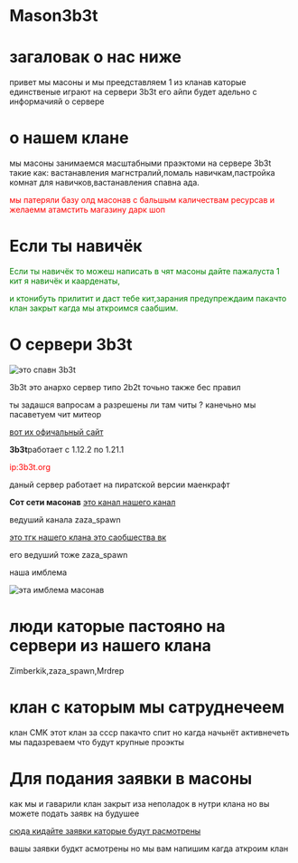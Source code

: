 # Mason3b3t <!DOCTYPE html>
<html>
 <head>
   <meta charset="utf-8">
   <title>главная страничька</title>
 </head>
<body>
	<h1>загаловак о нас ниже  </h1> 
  <p>привет мы масоны и мы преедставляем 1 из кланав 
  каторые единственые играют на сервери 3b3t его айпи будет адельно с информачияй о сервере </p>
  <h1>о нашем клане </h1>
  <p>мы масоны занимаемся масштабными праэктоми на сервере 3b3t такие как: 
  вастанавления магнстралий,помаль навичкам,пастройка комнат для навичков,вастанавления спавна ада.</p>
  <p style="color: red;">мы патеряли базу олд масонав с бальшым каличествам ресурсав и желаемм атамстить магазину дарк шоп </p>
  <h1>Если ты навичёк</h1>
  <p style="color: green;">Если ты навичёк то можеш написать в чят масоны дайте пажалуста 1 кит я навичёк и каарденаты,</p>
  <p style="color: green;">и ктонибуть прилитит и даст тебе кит,зарания предупреждаим пакачто клан закрыт кагда мы аткроимся саабшим.  </p>
  <h1>О сервери 3b3t</h1>
  <img src="https://avatars.dzeninfra.ru/get-zen_doc/1887445/pub_5e969f7b33954859080e4a1e_5e96a6a82df22c6338f5b241/scale_1200" alt="это спавн 3b3t"/>
  <p>3b3t это анархо сервер типо 2b2t точьно также бес правил </p>
  <p>ты задашся вапросам а разрешены ли там читы ? канечьно мы пасаветуем чит митеор</p>
  <a href="https://meteorclient.com/" class="button">вот их офичальный сайт</a>
  <p><b>3b3t</b>работает с 1.12.2 по 1.21.1</p>
  <p style="color: red;">ip:3b3t.org</p>
  <p>даный сервер работает на пиратской версии маенкрафт</p>
  <b>Сот сети масонав</b>
 <a href="https://youtube.com/@anarchic12?si=7kzs8pvQPaO6mWw7" class="button">это канал нашего канал </a>
<p>ведуший канала zaza_spawn</p>
 <a href="https://t.me/masonsnews3b3t" class="button">это тгк нашего клана  </a>
<a href="https://vk.com/club227869233" class="button">это саобшества вк   </a>
<p>его ведуший тоже zaza_spawn</p>
<p>наша имблема</p>
 <img src="https://avatars.mds.yandex.net/i?id=4b45277cce301e71b1837f6280c41b3d_sr-5294211-images-thumbs&n=13" alt="эта имблема масонав"/>
 
<h1>люди каторые пастояно на сервери из нашего клана </h1>
 <p><red>Zimberkik,zaza_spawn,Mrdrep</red></p>
 <h1>клан с каторым мы сатруднечеем</h1>
 <p>клан CMK этот клан за ссср пакачто спит но кагда начьнёт активнечеть мы падазреваем что будут крупные проэкты </p>
 <h1>Для подания заявки в масоны </h1>
 <p>как мы и гаварили клан закрыт иза неполадок в нутри клана но вы можете подать заявк на будушее </p>
 <a href="https://t.me/+yPEgcUvFXD42OGUy" class="button">сюда кидайте заявки каторые будут расмотрены  </a>
 <p>вашы заявки будкт асмотрены но мы вам напишим кагда аткроим клан </p>

</body>
 
</html>
